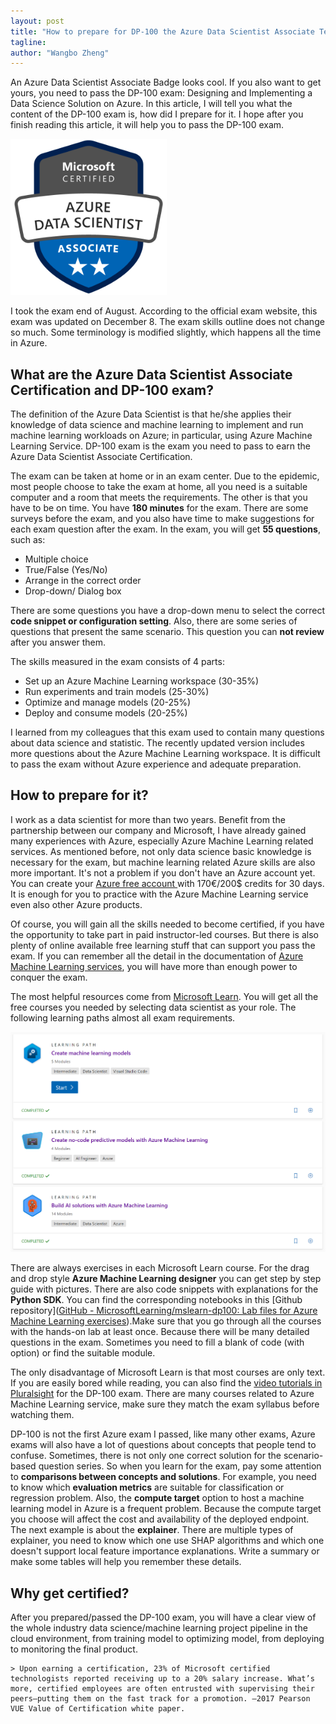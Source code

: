 ```yaml
---
layout: post
title: "How to prepare for DP-100 the Azure Data Scientist Associate Test"
tagline: 
author: "Wangbo Zheng"
---
```


An Azure Data Scientist Associate Badge looks cool. If you also want to get yours, you need to pass the DP-100 exam: Designing and Implementing a Data Science Solution on Azure. In this article, I will tell you what the content of the DP-100 exam is, how did I prepare for it. I hope after you finish reading this article, it will help you to pass the DP-100 exam.

<img src="https://raw.githubusercontent.com/WangboZ/blog/master/image/azure-data-scientist-associate-600x600.png" width="250" height="250" div align=center/>

I took the exam end of August. According to the official exam website, this exam was updated on December 8. The exam skills outline does not change so much. Some terminology is modified slightly, which happens all the time in Azure. 



## What are the Azure Data Scientist Associate Certification and DP-100 exam?

The definition of the Azure Data Scientist is that he/she applies their knowledge of data science and machine learning to implement and run machine learning workloads on Azure; in particular, using Azure Machine Learning Service. DP-100 exam is the exam you need to pass to earn the Azure Data Scientist Associate Certification.



The exam can be taken at home or in an exam center. Due to the epidemic, most people choose to take the exam at home, all you need is a suitable computer and a room that meets the requirements. The other is that you have to be on time. You have **180 minutes** for the exam. There are some surveys before the exam, and you also have time to make suggestions for each exam question after the exam. In the exam, you will get **55 questions**, such as: 

- Multiple choice
- True/False (Yes/No)
- Arrange in the correct order
- Drop-down/ Dialog box

There are some questions you have a drop-down menu to select the correct **code snippet or configuration setting**.  Also, there are some series of questions that present the same scenario. This question you can **not review** after you answer them. 



The skills measured in the exam consists of 4 parts:

- Set up an Azure Machine Learning workspace (30-35%)
- Run experiments and train models (25-30%)
- Optimize and manage models (20-25%)
- Deploy and consume models (20-25%)



I learned from my colleagues that this exam used to contain many questions about data science and statistic. The recently updated version includes more questions about the Azure Machine Learning workspace. It is difficult to pass the exam without Azure experience and adequate preparation.



## How to prepare for it?

I work as a data scientist for more than two years. Benefit from the partnership between our company and Microsoft, I have already gained many experiences with Azure, especially Azure Machine Learning related services. As mentioned before, not only data science basic knowledge is necessary for the exam, but machine learning related Azure skills are also more important. It's not a problem if you don't have an Azure account yet. You can create your [Azure free account ]((https://azure.microsoft.com/en-us/free/)) with 170€/200$ credits for 30 days. It is enough for you to practice with the Azure Machine Learning service even also other Azure products. 



Of course, you will gain all the skills needed to become certified, if you have the opportunity to take part in paid instructor-led courses. But there is also plenty of online available free learning stuff that can support you pass the exam. If you can remember all the detail in the documentation of [Azure Machine Learning services](https://docs.microsoft.com/en-us/azure/machine-learning/), you will have more than enough power to conquer the exam. 



The most helpful resources come from [Microsoft Learn](https://docs.microsoft.com/en-us/learn/). You will get all the free courses you needed by selecting data scientist as your role. The following learning paths almost all exam requirements. 

![MicrosoftLearn](https://raw.githubusercontent.com/WangboZ/blog/master/image/microsoft-learn.png)

There are always exercises in each Microsoft Learn course. For the drag and drop style **Azure Machine Learning designer** you can get step by step guide with pictures. There are also code snippets with explanations for the **Python SDK**. You can find the corresponding notebooks in this [Github repository]([GitHub - MicrosoftLearning/mslearn-dp100: Lab files for Azure Machine Learning exercises](https://github.com/MicrosoftLearning/mslearn-dp100)).Make sure that you go through all the courses with the hands-on lab at least once. Because there will be many detailed questions in the exam. Sometimes you need to fill a blank of code (with option) or find the suitable module. 



The only disadvantage of Microsoft Learn is that most courses are only text. If you are easily bored while reading, you can also find the [video tutorials in Pluralsight](https://www.pluralsight.com/paths/microsoft-azure-data-scientist-dp-100) for the DP-100 exam. There are many courses related to Azure Machine Learning service, make sure they match the exam syllabus before watching them. 



DP-100 is not the first Azure exam I passed, like many other exams, Azure exams will also have a lot of questions about concepts that people tend to confuse. Sometimes, there is not only one correct solution for the scenario-based question series. So when you learn for the exam, pay some attention to **comparisons between concepts and solutions**. For example, you need to know which **evaluation metrics** are suitable for classification or regression problem. Also, the **compute target** option to host a machine learning model in Azure is a frequent problem. Because the compute target you choose will affect the cost and availability of the deployed endpoint. The next example is about the **explainer**. There are multiple types of explainer, you need to know which one use SHAP algorithms and which one doesn't support local feature importance explanations. Write a summary or make some tables will help you remember these details.



## Why get certified?

After you prepared/passed the DP-100 exam, you will have a clear view of the whole industry data science/machine learning project pipeline in the cloud environment, from training model to optimizing model, from deploying to monitoring the final product. 



```
> Upon earning a certification, 23% of Microsoft certified technologists reported receiving up to a 20% salary increase. What’s more, certified employees are often entrusted with supervising their peers—putting them on the fast track for a promotion. —2017 Pearson VUE Value of Certification white paper.
```

